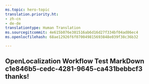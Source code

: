 ```yaml
---
ms.topic: hero-topic
translation.priority.ht:
- zh-cn
- de-de
translationtype: Human Translation
ms.sourcegitcommit: 4e615b076e381516ab6d16d27f334bf04ad86ec4
ms.openlocfilehash: 68ae12926f6f070049815693848e039f38c36b32

---
```

## OpenLocalization Workflow Test MarkDown c1e846b5-cedc-4281-9645-ca431bebbcf3 thanks!



<!--HONumber=Sep16_HO1-->


